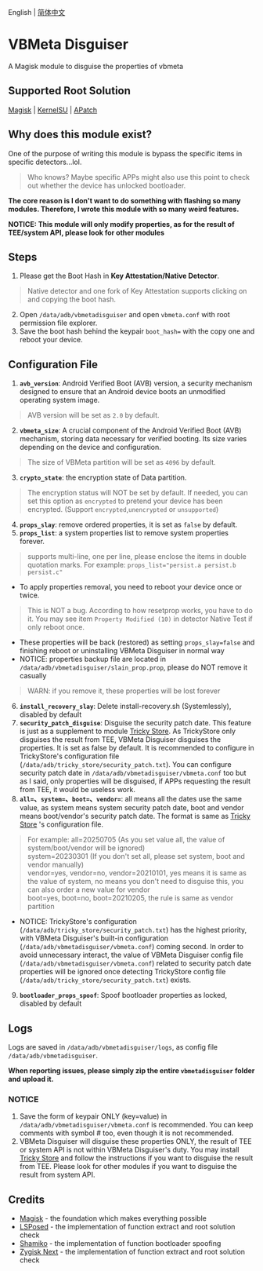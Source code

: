 English | [简体中文](README_ZH-CN.md)

# VBMeta Disguiser
A Magisk module to disguise the properties of vbmeta

## Supported Root Solution
[Magisk](https://github.com/topjohnwu/Magisk) | [KernelSU](https://github.com/tiann/KernelSU) | [APatch](https://github.com/bmax121/APatch)

## Why does this module exist?
One of the purpose of writing this module is bypass the specific items in specific detectors...lol.
> Who knows? Maybe specific APPs might also use this point to check out whether the device has unlocked bootloader.  

**The core reason is I don't want to do something with flashing so many modules. Therefore, I wrote this module with so many weird features.**  
  
**NOTICE: This module will only modify properties, as for the result of TEE/system API, please look for other modules**

## Steps
1. Please get the Boot Hash in **Key Attestation/Native Detector**.
> Native detector and one fork of Key Attestation supports clicking on and copying the boot hash.
2. Open `/data/adb/vbmetadisguiser` and open `vbmeta.conf` with root permission file explorer.
3. Save the boot hash behind the keypair `boot_hash=` with the copy one and reboot your device.

## Configuration File
1. **`avb_version`**: Android Verified Boot (AVB) version, a security mechanism designed to ensure that an Android device boots an unmodified operating system image.
> AVB version will be set as `2.0` by default.
2. **`vbmeta_size`**: A crucial component of the Android Verified Boot (AVB) mechanism, storing data necessary for verified booting. Its size varies depending on the device and configuration.
> The size of VBMeta partition will be set as `4096` by default.
3. **`crypto_state`**: the encryption state of Data partition.
> The encryption status will NOT be set by default. If needed, you can set this option as `encrypted` to pretend your device has been encrypted. (Support `encrypted`,`unencrypted` or `unsupported`)
4. **`props_slay`**: remove ordered properties, it is set as `false` by default.
5. **`props_list`**: a system properties list to remove system properties forever.
> supports multi-line, one per line, please enclose the items in double quotation marks. For example: `props_list="persist.a persist.b persist.c"`
- To apply properties removal, you need to reboot your device once or twice.
> This is NOT a bug. According to how resetprop works, you have to do it. You may see item `Property Modified (10)` in detector Native Test if only reboot once.
- These properties will be back (restored) as setting `props_slay=false` and finishing reboot or uninstalling VBMeta Disguiser in normal way
- NOTICE: properties backup file are located in `/data/adb/vbmetadisguiser/slain_prop.prop`, please do NOT remove it casually
> WARN: if you remove it, these properties will be lost forever
6. **`install_recovery_slay`**: Delete install-recovery.sh (Systemlessly), disabled by default
7. **`security_patch_disguise`**: Disguise the security patch date. This feature is just as a supplement to module [Tricky Store](https://github.com/5ec1cff/TrickyStore). As TrickyStore only disguises the result from TEE, VBMeta Disguiser disguises the properties. It is set as false by default. It is recommended to configure in TrickyStore's configuration file (`/data/adb/tricky_store/security_patch.txt`). You can configure security patch date in `/data/adb/vbmetadisguiser/vbmeta.conf` too but as I said, only properties will be disguised, if APPs requesting the result from TEE, it would be useless work.
8. **`all=`、`system=`、`boot=`、`vendor=`**: all means all the dates use the same value, as system means system security patch date, boot and vendor means boot/vendor's security patch date. The format is same as [Tricky Store](https://github.com/5ec1cff/TrickyStore) 's configuration file.
> For example: all=20250705 (As you set value all, the value of system/boot/vendor will be ignored)  
> system=20230301 (If you don't set all, please set system, boot and vendor manually)  
> vendor=yes, vendor=no, vendor=20210101, yes means it is same as the value of system, no means you don't need to disguise this, you can also order a new value for vendor  
> boot=yes, boot=no, boot=20210205, the rule is same as vendor partition  
- NOTICE: TrickyStore's configuration (`/data/adb/tricky_store/security_patch.txt`) has the highest priority, with VBMeta Disguiser's built-in configuration (`/data/adb/vbmetadisguiser/vbmeta.conf`) coming second. In order to avoid unnecessary interact, the value of VBMeta Disguiser config file (`/data/adb/vbmetadisguiser/vbmeta.conf`) related to security patch date properties will be ignored once detecting TrickyStore config file (`/data/adb/tricky_store/security_patch.txt`) exists.
9. **`bootloader_props_spoof`**: Spoof bootloader properties as locked, disabled by default


## Logs
Logs are saved in `/data/adb/vbmetadisguiser/logs`, as config file `/data/adb/vbmetadisguiser`.  
  
**When reporting issues, please simply zip the entire `vbmetadisguiser` folder and upload it.**

### NOTICE
1. Save the form of keypair ONLY (key=value) in `/data/adb/vbmetadisguiser/vbmeta.conf` is recommended. You can keep comments with symbol # too, even though it is not recommended.
2. VBMeta Disguiser will disguise these properties ONLY, the result of TEE or system API is not within VBMeta Disguiser's duty. You may install [Tricky Store](https://github.com/5ec1cff/TrickyStore) and follow the instructions if you want to disguise the result from TEE. Please look for other modules if you want to disguise the result from system API.

## Credits
- [Magisk](https://github.com/topjohnwu/Magisk) - the foundation which makes everything possible
- [LSPosed](https://github.com/LSPosed/LSPosed) - the implementation of function extract and root solution check
- [Shamiko](https://github.com/LSPosed/LSPosed.github.io) - the implementation of function bootloader spoofing
- [Zygisk Next](https://github.com/Dr-TSNG/ZygiskNext) - the implementation of function extract and root solution check